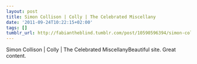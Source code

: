 ```yaml
---
layout: post
title: Simon Collison | Colly | The Celebrated Miscellany
date: '2011-09-24T10:22:15+02:00'
tags: []
tumblr_url: http://fabiantheblind.tumblr.com/post/10590596394/simon-collison-colly-the-celebrated-miscellany
---
```

Simon Collison | Colly | The Celebrated MiscellanyBeautiful site. Great content.
